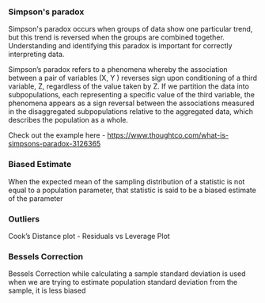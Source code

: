 ### Simpson's paradox
Simpson's paradox occurs when groups of data show one particular trend, but this trend is reversed when the groups are combined together. Understanding and identifying this paradox is important for correctly interpreting data.

Simpson’s paradox refers to a phenomena whereby the association between a pair of variables (X, Y ) reverses sign upon conditioning of a third variable, Z, regardless of the value taken by Z. If we partition the data into subpopulations, each representing a specific value of the third variable, the phenomena appears as a sign reversal between the associations measured in the disaggregated subpopulations relative to the aggregated data, which describes the population as a whole.

Check out the example here - https://www.thoughtco.com/what-is-simpsons-paradox-3126365

### Biased Estimate
When the expected mean of the sampling distribution of a statistic is not equal to a population parameter, that statistic is said to be a biased estimate of the parameter

### Outliers
Cook’s Distance plot - Residuals vs Leverage Plot

### Bessels Correction
Bessels Correction while calculating a sample standard deviation is used when we are trying to estimate population standard deviation from the sample, it is less biased


